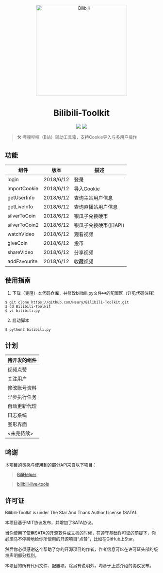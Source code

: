 <p align="center">
<img src="http://dl.kagamiz.com/Bilibili.jpeg" alt="Bilibili" width="300px">
</p>

<h1 align="center">Bilibili-Toolkit</h1>

<p align="center">
<img src="https://img.shields.io/badge/version-2018.6.12-green.svg?longCache=true&style=for-the-badge">
<img src="https://img.shields.io/badge/license-SATA-blue.svg?longCache=true&style=for-the-badge">
</p>

> 🛠️ 哔哩哔哩（B站）辅助工具箱，支持Cookie导入与多用户操作

## 功能

|组件                |版本           |描述                          |
|--------------------|---------------|------------------------------|
|login               |2018/6/12      |登录                          |
|importCookie        |2018/6/12      |导入Cookie                    |
|getUserInfo         |2018/6/12      |查询主站用户信息              |
|getLiveInfo         |2018/6/12      |查询直播站用户信息            |
|silverToCoin        |2018/6/12      |银瓜子兑换硬币                |
|silverToCoin2       |2018/6/12      |银瓜子兑换硬币(旧API)         |
|watchVideo          |2018/6/12      |观看视频                      |
|giveCoin            |2018/6/12      |投币                          |
|shareVideo          |2018/6/12      |分享视频                      |
|addFavourite        |2018/6/12      |收藏视频                      |

## 使用指南

1. 下载（克隆）本代码仓库，并修改bilibili.py文件中的配置区（详见代码注释）

```
$ git clone https://github.com/Hsury/Bilibili-Toolkit.git
$ cd Bilibili-Toolkit
$ vi bilibili.py
```

2. 启动脚本

```
$ python3 bilibili.py
```

## 计划

|待开发的组件   |
|---------------|
|视频点赞       |
|关注用户       |
|修改账号资料   |
|异步执行任务   |
|自动更新代理   |
|日志系统       |
|图形界面       |
|<未完待续>     |

## 鸣谢

本项目的灵感与使用到的部分API来自以下项目：

> [BiliHelper](https://github.com/lkeme/BiliHelper)

> [bilibili-live-tools](https://github.com/yjqiang/bilibili-live-tools)

## 许可证

Bilibili-Toolkit is under The Star And Thank Author License (SATA).

本项目基于MIT协议发布，并增加了SATA协议。

当你使用了使用SATA的开源软件或文档的时候，在遵守基础许可证的前提下，你必须马不停蹄地给你所使用的开源项目“点赞”，比如在GitHub上Star。

然后你必须感谢这个帮助了你的开源项目的作者，作者信息可以在许可证头部的版权声明部分找到。

本项目的所有代码文件、配置项，除另有说明外，均基于上述介绍的协议发布。
